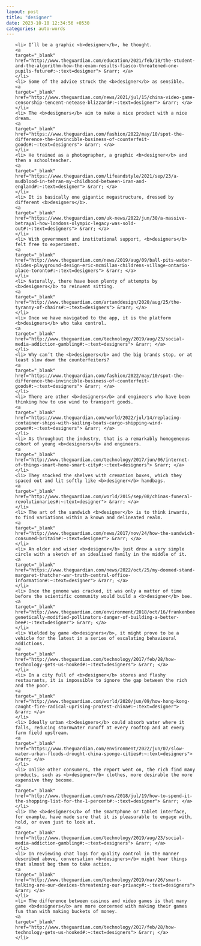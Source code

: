 ```yaml
---
layout: post
title: "designer"
date: 2023-10-10 12:34:56 +0530
categories: auto-words
---
```

<ol>

    <li> I’ll be a graphic <b>designer</b>, he thought.
    <a 
    target="_blank" 
    href="http://www.theguardian.com/education/2021/feb/18/the-student-and-the-algorithm-how-the-exam-results-fiasco-threatened-one-pupils-future#:~:text=designer"> &rarr; </a>
    </li>
    <li> Some of the advice struck the <b>designer</b> as sensible.
    <a 
    target="_blank" 
    href="http://www.theguardian.com/news/2021/jul/15/china-video-game-censorship-tencent-netease-blizzard#:~:text=designer"> &rarr; </a>
    </li>
    <li> The <b>designers</b> aim to make a nice product with a nice dream.
    <a 
    target="_blank" 
    href="https://www.theguardian.com/fashion/2022/may/10/spot-the-difference-the-invincible-business-of-counterfeit-goods#:~:text=designers"> &rarr; </a>
    </li>
    <li> He trained as a photographer, a graphic <b>designer</b> and then a schoolteacher.
    <a 
    target="_blank" 
    href="https://www.theguardian.com/lifeandstyle/2021/sep/23/a-mudblood-in-tehran-my-childhood-between-iran-and-england#:~:text=designer"> &rarr; </a>
    </li>
    <li> It is basically one gigantic megastructure, dressed by different <b>designers</b>.
    <a 
    target="_blank" 
    href="https://www.theguardian.com/uk-news/2022/jun/30/a-massive-betrayal-how-londons-olympic-legacy-was-sold-out#:~:text=designers"> &rarr; </a>
    </li>
    <li> With government and institutional support, <b>designers</b> felt free to experiment.
    <a 
    target="_blank" 
    href="http://www.theguardian.com/news/2019/aug/09/ball-pits-water-slides-playground-design-eric-mcmillan-childrens-village-ontario-place-toronto#:~:text=designers"> &rarr; </a>
    </li>
    <li> Naturally, there have been plenty of attempts by <b>designers</b> to reinvent sitting.
    <a 
    target="_blank" 
    href="http://www.theguardian.com/artanddesign/2020/aug/25/the-tyranny-of-chairs#:~:text=designers"> &rarr; </a>
    </li>
    <li> Once we have navigated to the app, it is the platform <b>designers</b> who take control.
    <a 
    target="_blank" 
    href="http://www.theguardian.com/technology/2019/aug/23/social-media-addiction-gambling#:~:text=designers"> &rarr; </a>
    </li>
    <li> Why can’t the <b>designers</b> and the big brands stop, or at least slow down the counterfeiters?
    <a 
    target="_blank" 
    href="https://www.theguardian.com/fashion/2022/may/10/spot-the-difference-the-invincible-business-of-counterfeit-goods#:~:text=designers"> &rarr; </a>
    </li>
    <li> There are other <b>designers</b> and engineers who have been thinking how to use wind to transport goods.
    <a 
    target="_blank" 
    href="https://www.theguardian.com/world/2022/jul/14/replacing-container-ships-with-sailing-boats-cargo-shipping-wind-power#:~:text=designers"> &rarr; </a>
    </li>
    <li> As throughout the industry, that is a remarkably homogeneous cohort of young <b>designers</b> and engineers.
    <a 
    target="_blank" 
    href="http://www.theguardian.com/technology/2017/jun/06/internet-of-things-smart-home-smart-city#:~:text=designers"> &rarr; </a>
    </li>
    <li> They stocked the shelves with cremation boxes, which they spaced out and lit softly like <b>designer</b> handbags.
    <a 
    target="_blank" 
    href="http://www.theguardian.com/world/2015/sep/08/chinas-funeral-revolutionaries#:~:text=designer"> &rarr; </a>
    </li>
    <li> The art of the sandwich <b>designer</b> is to think inwards, to find variations within a known and delineated realm.
    <a 
    target="_blank" 
    href="http://www.theguardian.com/news/2017/nov/24/how-the-sandwich-consumed-britain#:~:text=designer"> &rarr; </a>
    </li>
    <li> An older and wiser <b>designer</b> just drew a very simple circle with a sketch of an idealised family in the middle of it.
    <a 
    target="_blank" 
    href="https://www.theguardian.com/news/2022/oct/25/my-doomed-stand-margaret-thatcher-war-truth-central-office-information#:~:text=designer"> &rarr; </a>
    </li>
    <li> Once the genome was cracked, it was only a matter of time before the scientific community would build a <b>designer</b> bee.
    <a 
    target="_blank" 
    href="http://www.theguardian.com/environment/2018/oct/16/frankenbees-genetically-modified-pollinators-danger-of-building-a-better-bee#:~:text=designer"> &rarr; </a>
    </li>
    <li> Wielded by game <b>designers</b>, it might prove to be a vehicle for the latest in a series of escalating behavioural addictions.
    <a 
    target="_blank" 
    href="http://www.theguardian.com/technology/2017/feb/28/how-technology-gets-us-hooked#:~:text=designers"> &rarr; </a>
    </li>
    <li> In a city full of <b>designer</b> stores and flashy restaurants, it is impossible to ignore the gap between the rich and the poor.
    <a 
    target="_blank" 
    href="http://www.theguardian.com/world/2020/jun/09/how-hong-kong-caught-fire-radical-uprising-protest-china#:~:text=designer"> &rarr; </a>
    </li>
    <li> Ideally urban <b>designers</b> could absorb water where it falls, reducing stormwater runoff at every rooftop and at every farm field upstream.
    <a 
    target="_blank" 
    href="https://www.theguardian.com/environment/2022/jun/07/slow-water-urban-floods-drought-china-sponge-cities#:~:text=designers"> &rarr; </a>
    </li>
    <li> Unlike other consumers, the report went on, the rich find many products, such as <b>designer</b> clothes, more desirable the more expensive they become.
    <a 
    target="_blank" 
    href="http://www.theguardian.com/news/2018/jul/19/how-to-spend-it-the-shopping-list-for-the-1-percent#:~:text=designer"> &rarr; </a>
    </li>
    <li> The <b>designers</b> of the smartphone or tablet interface, for example, have made sure that it is pleasurable to engage with, hold, or even just to look at.
    <a 
    target="_blank" 
    href="http://www.theguardian.com/technology/2019/aug/23/social-media-addiction-gambling#:~:text=designers"> &rarr; </a>
    </li>
    <li> In reviewing chat logs for quality control in the manner described above, conversation <b>designers</b> might hear things that almost beg them to take action.
    <a 
    target="_blank" 
    href="http://www.theguardian.com/technology/2019/mar/26/smart-talking-are-our-devices-threatening-our-privacy#:~:text=designers"> &rarr; </a>
    </li>
    <li> The difference between casinos and video games is that many game <b>designers</b> are more concerned with making their games fun than with making buckets of money.
    <a 
    target="_blank" 
    href="http://www.theguardian.com/technology/2017/feb/28/how-technology-gets-us-hooked#:~:text=designers"> &rarr; </a>
    </li>